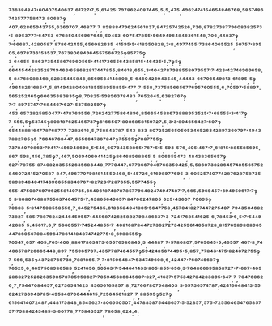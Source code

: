 ⁷³⁶³⁸⁴⁸⁴⁷'⁶⁰⁴⁰⁷⁵⁴⁰⁶³⁷,⁶¹⁷²⁷′⁷:⁵·⁶¹⁴²⁵'⁷⁹⁷⁸⁶²⁴⁰⁸⁷⁴⁴⁵·⁵:⁵·⁴⁷⁵,⁴⁹⁶²⁴⁷⁴¹⁵⁴⁶⁵⁴⁸⁴⁶⁷⁶⁸·⁵⁸⁵⁷⁴⁸⁶⁷⁴²⁵⁷⁷⁷⁵⁸⁴⁷³,⁸⁰⁶⁸⁷‽⁴⁰⁷·⁶²⁸⁶⁵⁹⁴³⁷⁵⁵·⁶³⁶⁹⁷⁰⁷·⁴⁶⁸⁷⁷,⁷,⁸⁹⁸⁸⁸⁴⁷⁹⁶²⁴⁵⁶¹⁸³⁷·⁸⁴⁷²⁵⁷⁴²⁵²⁶·⁷³⁶·⁸⁷⁸²⁷³⁸⁷⁷⁹⁶⁰⁸³⁸²⁵⁷³′⁵,⁸⁹⁵³⁷⁷⁷′⁶⁴⁷⁵³,⁶⁷⁶⁸⁵⁰⁴⁵⁶⁹⁶⁷⁶⁴⁶·⁵⁰⁴⁹³,⁶⁰⁷⁵⁴⁷⁸⁵⁵'⁵⁶⁴⁹⁴⁹⁶⁴⁸⁴⁶³⁶¹⁵⁴⁸·⁷⁰⁶·⁴⁴⁸³⁷‽⁷′⁶⁶⁶⁸⁷:⁴²⁸⁰⁵⁸⁷,⁸⁷⁸⁶⁴²⁴⁵⁵·⁶⁵⁶⁰⁸²⁶³⁵,⁴¹⁵⁹⁵′⁵′⁴¹⁸⁹⁵⁰⁸²⁸·³′⁸·⁴⁹⁷⁷⁴⁵⁵′⁷³⁸⁶⁴⁰⁶⁵⁵²⁵,⁵⁰⁷⁵⁷′⁸⁹⁵⁰⁵:⁶⁹⁷⁸⁷³⁶¹⁵³⁵³⁷·⁷⁶⁷³⁸⁰⁶⁸⁴⁹⁶⁴⁵⁵⁷⁵⁶⁶⁷²⁵‽⁸⁵⁷⁷⁵‽³,⁶⁴⁶⁵⁵,⁶⁸⁶³⁷³⁵⁴⁵⁸⁶⁷⁶⁹⁶⁰⁵⁶⁵'⁴¹⁴¹⁷³⁶⁵⁵⁶⁴³⁸⁵⁸¹⁵'⁴⁶⁴³⁵′⁵:⁷‽⁵‽⁶⁶⁴⁴⁵⁴⁴²⁸²⁵²⁸⁷⁴⁹⁴⁶³′⁶⁵⁸⁶⁸²⁸¹⁷⁴⁴⁷⁸⁵⁵:⁸⁴⁶¹⁸·⁶⁵⁵:³′⁴⁰⁴²⁷⁸⁷⁹⁸⁸⁵⁵⁸⁰⁷⁹⁵⁵⁷′⁷′⁴²³′⁴²⁷⁴⁶⁹⁶⁹⁶⁵⁸·⁵,⁸⁴⁷⁶⁸⁰⁸⁸⁴⁶⁸·⁸²⁸³⁵⁴⁴⁵⁸⁴⁶·⁸⁵⁶⁹⁵⁶⁴¹⁴⁸⁸⁰⁸·⁵'⁶⁴⁶⁰⁴²⁶⁰⁴³⁵⁴⁵·⁴⁴⁴⁴³,⁶⁶⁷⁰⁶⁵⁴⁹⁸¹³,⁶¹⁸⁹⁵,⁵‽⁴⁹⁶⁴⁸²⁶¹⁶⁸⁵′⁷·⁵·⁸¹⁴⁹⁴²⁸⁰⁴⁰⁸¹⁸⁵⁵⁵⁸⁹⁵⁶⁸⁵⁵'⁴⁷⁷,⁷'⁵⁵⁸·⁷³⁷⁵⁸⁵⁶⁶⁵⁶⁷⁷⁶⁹⁵⁷⁶⁰⁵⁵⁵·⁶·⁷⁰⁵⁹⁷′⁵⁸⁸⁹⁷·⁵⁶⁵²⁵²⁴⁶⁵‽⁶⁰⁶³⁵³⁸³⁸³⁵‽⁸·⁷⁰⁸²⁵′⁵⁹⁸⁹⁶³⁷⁸⁴⁸³,⁷⁶⁵²⁶⁴⁵:⁶³⁸²⁷⁶⁷‽⁷′⁷,⁸⁹⁷⁵⁷⁴⁷′⁷⁶⁸⁴⁴⁶⁷′⁶²⁷'⁵³⁷⁵⁸²⁵⁹⁷‽⁴⁵³,⁶⁵⁷³⁸²⁵⁸⁵⁰⁴⁷⁷'⁴⁷⁸⁷⁶⁹⁵⁵⁶·⁷²⁶²⁴²⁷⁷⁵⁸⁶⁴⁸⁹⁶·⁸⁵⁶⁶⁵⁴⁵⁸⁸⁶⁷³⁸⁸⁸⁹⁵³⁵²⁵′⁷'⁶⁸⁵⁵⁵′³′⁴¹⁷‽⁷,⁵⁵⁵:⁵‽⁵³⁷⁴⁵‽⁸⁰⁸¹⁸⁷⁶²⁵⁴⁶⁵⁷³⁷‽⁶¹⁶⁶⁵⁰⁷′⁸⁰⁸⁶⁸⁵⁸¹⁵⁰⁷²⁷:⁵·³′³′⁸⁰⁴⁶⁵⁶⁴²⁷′⁶⁰⁷‽⁶⁵⁴⁴⁸⁸⁸¹⁶⁴⁷⁷⁸⁷⁶⁸⁷⁷⁷,⁷²⁸²⁶¹⁶·⁵·⁷⁵⁸⁸⁴²⁷⁸⁷,⁵⁴³,⁸³³,⁸⁰⁷²⁵²⁵⁶⁵⁰⁵⁰⁵³⁴⁶⁵²⁶³⁴²⁸⁹⁷³⁶⁰⁷⁹⁷'⁴⁹⁴³⁷⁸⁸²⁷⁰⁵‽⁵,⁷⁶⁶⁴⁶⁷⁶⁸⁴⁴⁷·⁶⁵⁵⁶⁶⁴⁷³⁶⁷⁸⁴⁷‽⁷⁵⁵⁹⁵‽⁷⁸⁸⁷⁷⁵⁵‽⁷³⁷⁸⁴⁰⁷⁰⁸⁶³′⁷⁹⁴¹⁷′⁴⁵⁶⁰⁴⁸⁶⁹⁸·⁵′⁵⁴⁶·⁶⁰⁷³⁴³⁵⁸⁸⁶⁵'⁷⁶⁷'⁵′⁵,⁵⁹³,⁵⁷⁶·⁴⁰⁵′⁴⁶⁷'⁷·⁶¹⁸¹⁵′⁸⁸⁵⁵⁸⁵⁶⁹⁵·⁸⁶⁷,⁵⁹⁸·⁴⁵⁶·⁷⁸⁵‽⁷·⁴⁶⁷·⁵⁰⁶⁹⁴⁰⁶⁰⁴¹⁴²⁵‽⁸⁶⁴⁶⁸⁹⁶⁸⁸⁶⁵,⁵,⁸⁰⁶⁶⁵⁹⁴⁷³,⁴⁸⁴³⁸³⁶⁵⁶⁵⁷‽⁶²⁷'⁷⁸⁷⁵⁵'⁸⁷⁴⁰⁸²⁸³⁵⁵⁵²⁶³⁵⁶⁸³⁴⁴⁸·⁷⁷⁷⁰⁴⁴⁷:⁶⁷⁷⁸⁶⁶⁷⁰⁴⁹⁷⁶⁸³⁵⁰⁴²⁵·⁵:⁵⁸⁶⁰⁷³⁸²⁸⁶⁴⁵⁷⁴⁸⁵⁵⁶⁵⁷⁵²⁸⁴⁶⁰⁷²⁴¹⁵²⁷⁰⁵⁸⁷,⁸⁴⁷:⁴⁹⁶⁷⁷⁰⁷⁹⁸¹⁸¹⁴⁵⁵⁰⁴⁶⁸·⁵'⁴⁵⁷²⁶·⁶¹⁶⁹⁸⁹⁷⁷⁶⁹⁵,³,⁶⁰⁵²⁵⁷⁴⁰⁷⁷⁴²⁸⁷⁶²⁸⁷⁵⁸⁷³⁵⁹⁸⁹⁸⁹⁴⁶⁴⁰⁴¹⁷⁴⁶⁹⁶⁶⁵⁵⁸³⁴⁰⁷⁶⁷'⁸²⁷²³′⁷²⁸⁷⁶⁵⁵:⁵⁵⁷⁷⁴⁵⁵‽⁶⁵⁵'⁴⁷⁵⁰⁸⁷⁶⁹⁷⁹⁶²⁵⁵⁸¹⁴⁰⁷³⁵:⁶⁶⁴⁰⁶¹⁸⁷⁴⁸⁷⁸⁷⁸⁵⁷⁷⁹⁶⁴⁸²⁴⁷⁴⁹⁴⁷⁴⁸⁷′⁷:⁶⁶⁵:⁵⁹⁶⁹⁴⁵⁷'⁶⁹⁴⁹⁵⁰⁶¹⁷′⁷‽⁵,³′⁸⁰⁸⁰⁷⁴⁶⁸⁸⁷⁵⁵⁶³⁷⁴⁶⁴⁵⁷⁵'⁷:⁴³⁸⁶⁵⁶⁴⁹⁶⁵⁷'⁸⁴⁷⁰⁶²⁴⁷⁸⁰⁵,⁶²⁵'⁴³⁶⁰⁷,⁷⁰⁶⁹⁵‽⁷⁰⁶⁸³,⁵′⁸¹⁴⁷⁵⁰⁸⁵⁵⁸⁵⁵⁶·⁷·⁶⁴⁵²⁷⁵⁴⁶⁵:⁶¹⁸⁶⁵⁸⁴⁰⁴¹⁸⁰⁵′⁵⁶⁴⁷⁷⁵⁸·⁴⁵⁷⁰⁴¹⁸²⁷⁷⁴⁴⁷²⁷⁵⁴⁰⁷,⁷⁹⁴³⁵⁰⁴⁶⁸²⁷³⁸²⁷,⁵⁸⁵′⁷⁸⁸⁷⁶²⁴²⁴⁴⁶⁴⁵⁹⁵⁵⁷'⁴⁴⁵⁶⁸⁷⁴²⁶²⁵⁸⁸²⁷⁹⁸⁴⁸⁶⁶³⁷'³,⁷²⁴¹⁷⁶⁸⁵⁴¹⁶²⁵,⁶·⁷⁸⁴⁵³′⁶·⁵'⁷′⁵⁴⁴⁹⁴²⁶⁸⁵,⁵:⁴⁵⁶¹⁷:⁶·⁷,⁵⁶⁶⁰⁵⁵⁷′⁷⁴⁵²⁴⁴⁸⁵⁵′⁷,⁴⁰⁸¹⁶⁸⁷⁸⁴⁴⁷²⁷³⁶²⁷²⁷³⁴²⁵⁹⁶¹⁴⁰⁵⁸⁷²⁸·⁸¹⁵⁷⁶⁹⁸⁹⁸⁰⁸⁹⁶⁵⁴⁴⁷⁸⁶⁰⁵⁶⁷⁰⁸⁴⁵⁹⁶⁴⁷⁸⁶¹⁴¹⁸⁴⁸⁷⁴⁷⁴²⁷⁷⁵'⁸·⁶⁹⁸⁸⁵⁵⁵‽⁷⁰⁵⁴⁷·⁶⁵⁷'⁴⁰⁵:⁷⁶⁵′⁴⁰⁶·⁸⁸⁶¹⁷⁸⁶³⁴⁷³′⁶⁵⁵⁷⁶⁹⁸⁶⁸⁴⁵·³,⁴⁴⁴⁸⁷,⁷'⁵⁷⁸⁰⁸⁰⁷:⁵⁷⁶⁵⁶⁴⁵'⁵:⁴⁶⁵⁵⁷,⁴⁶⁷′⁸·⁷⁴⁴⁰⁶⁵⁷⁸⁷²⁶⁶⁶⁵⁴⁴⁸·⁸⁹⁷,⁷⁵⁵⁹⁶⁵⁷⁰⁷:⁴³⁵⁷⁷⁸⁷⁴⁶⁴⁵⁵⁷‽⁵⁹⁴²⁴⁸⁵⁶⁷⁴⁴⁹⁵'⁵·⁸⁵⁷·⁷⁷⁸⁴³′⁴⁷⁵′⁸²⁴⁰⁷²⁷⁵⁵‽⁷,⁵⁶⁶·⁵³⁵‽⁴³⁷²⁸⁷⁶⁹⁷³⁸·⁷⁸⁸¹⁸⁶⁵:⁷,⁷'⁸¹⁵⁰⁶⁴⁶⁴⁷′⁵³⁴⁷⁴⁹⁶⁰⁸·⁶·⁴²⁴⁴⁷'⁷⁶⁸⁷⁴⁹⁶⁸⁷‽⁷⁶⁵²⁵·⁶·⁴⁶⁵⁷⁵⁰⁸⁹⁸⁶⁵⁸³,⁵²⁴¹⁶⁵⁶·⁵⁰⁵⁶³′⁷′⁵⁴⁴⁶⁴¹⁴³³′⁸⁰⁵'⁸⁵⁵′⁶⁵⁶·³′⁷⁶⁴⁸⁶⁶⁶⁹⁵⁸⁵⁸⁷²⁷'⁷'⁶⁶⁷'⁴⁰⁵²⁸⁶⁸²⁷²⁵²⁶²⁶³⁵⁹⁸⁵⁷⁸⁷⁰⁵⁹⁵⁰⁶²⁷′⁷⁰⁵⁹⁴⁵⁶⁸⁶⁶⁴⁵⁶⁰⁷′⁸²⁷·⁴¹⁶³⁷'⁵⁷⁵³⁴²⁷⁸⁴²⁸³⁸⁹⁵′⁶⁴⁷,⁷,⁷⁰⁴⁷⁶⁰⁶²⁶·⁷·⁷⁵⁴⁴⁷⁰⁸⁴⁶⁹⁷·⁶²⁷³⁶⁹⁴¹⁴²³,⁴³⁶⁹⁶¹⁶⁵⁸⁵⁷,⁸·⁷²⁷⁶⁶⁷⁸⁰⁷⁹⁴⁸⁴⁰³,³′⁶⁵⁷³⁶⁹⁷⁴⁷⁸⁷:⁴²⁴¹⁶⁰⁴⁸⁴¹³′⁵⁵⁶²⁴²⁷³⁶⁹⁴³⁷⁸⁵'⁴⁹⁵³⁴⁰⁷⁰⁶⁴⁴⁴⁶¹⁵·⁷²⁵⁶⁴⁵⁶¹⁸²⁷,⁷,⁸⁸⁵⁹⁵‽⁵²⁷‽⁶¹⁵⁶⁴¹⁴⁰⁷²⁴⁸⁷:⁴⁴⁸¹⁷⁹⁸⁴⁸·⁸⁵⁴⁵⁶²⁷'⁸⁰⁶⁹⁵⁰⁵⁰⁷·⁴⁴⁷⁸⁸⁹⁸⁷⁵⁴⁴⁶⁶⁹⁷′⁵′⁵²⁸⁵⁷·⁵⁷⁵'⁷²⁵⁵⁶⁴⁶⁵⁴⁷⁶⁵⁸⁵⁷³⁷′⁷⁹⁸⁸⁴²⁴³⁴⁸⁵'³′⁶⁰⁷⁷⁸·⁷⁷⁵⁸⁴³⁵²⁷,⁷⁸⁶⁵⁸·⁶²⁴:⁴:

